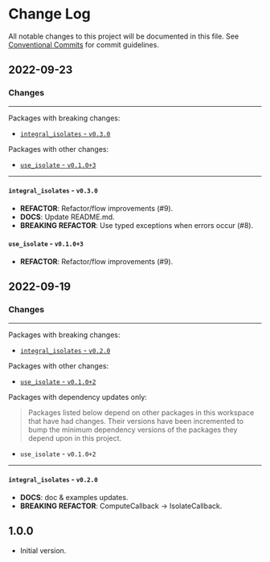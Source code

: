 # Change Log

All notable changes to this project will be documented in this file.
See [Conventional Commits](https://conventionalcommits.org) for commit guidelines.

## 2022-09-23

### Changes

---

Packages with breaking changes:

 - [`integral_isolates` - `v0.3.0`](#integral_isolates---v030)

Packages with other changes:

 - [`use_isolate` - `v0.1.0+3`](#use_isolate---v0103)

---

#### `integral_isolates` - `v0.3.0`

 - **REFACTOR**: Refactor/flow improvements (#9).
 - **DOCS**: Update README.md.
 - **BREAKING** **REFACTOR**: Use typed exceptions when errors occur (#8).

#### `use_isolate` - `v0.1.0+3`

 - **REFACTOR**: Refactor/flow improvements (#9).


## 2022-09-19

### Changes

---

Packages with breaking changes:

 - [`integral_isolates` - `v0.2.0`](#integral_isolates---v020)

Packages with other changes:

 - [`use_isolate` - `v0.1.0+2`](#use_isolate---v0102)

Packages with dependency updates only:

> Packages listed below depend on other packages in this workspace that have had changes. Their versions have been incremented to bump the minimum dependency versions of the packages they depend upon in this project.

 - `use_isolate` - `v0.1.0+2`

---

#### `integral_isolates` - `v0.2.0`

 - **DOCS**: doc & examples updates.
 - **BREAKING** **REFACTOR**: ComputeCallback -> IsolateCallback.

## 1.0.0

- Initial version.

